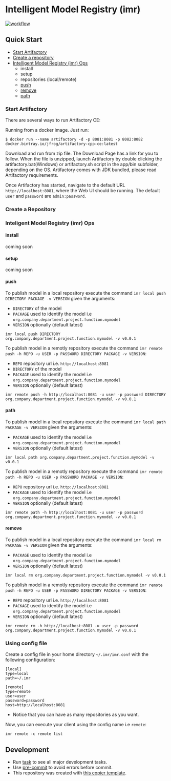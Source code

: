 # Intelligent Model Registry (imr)


[![workflow](https://github.com/eccenca/imr/actions/workflows/check.yml/badge.svg)](https://github.com/eccenca/imr/actions)  


## Quick Start

- [Start Artifactory](#start-artifactory)
- [Create a repository](#create-a-repository)
- [Intelligent Model Registry (imr) Ops](#inteligent-model-registry-imr-ops)
  - install
  - setup
  - repositories (local/remote)
  - [push](#path)
  - [remove](#remove)
  - [path](#path)



### Start Artifactory


There are several ways to run Artifactory CE:

Running from a docker image. Just run:

```
$ docker run --name artifactory -d -p 8081:8081 -p 8082:8082 docker.bintray.io/jfrog/artifactory-cpp-ce:latest

```

Download and run from zip file. The Download Page has a link for you to follow. When the file is unzipped, launch Artifactory by double clicking the artifactory.bat(Windows) or artifactory.sh script in the app/bin subfolder, depending on the OS. Artifactory comes with JDK bundled, please read Artifactory requirements.

Once Artifactory has started, navigate to the default URL ```http://localhost:8081```, where the Web UI should be running. The default ```user``` and ```password``` are ```admin:password```.

### Create a Repository



### Inteligent Model Registry (imr) Ops

#### install

coming soon

#### setup

coming soon


#### push

To publish model in a local repository execute the command ```imr local push DIRECTORY PACKAGE -v VERSION``` given the arguments:
 - ```DIRECTORY``` of the model
 - ```PACKAGE``` used to identify the model i.e ```org.company.department.project.function.mymodel``` 
 - ```VERSION``` optionally (default latest)
```
imr local push DIRECTORY org.company.department.project.function.mymodel -v v0.0.1
```

To publish model in a remotly repository execute the command ```imr remote push -h REPO -u USER -p PASSWORD DIRECTORY PACKAGE -v VERSION```:
 - ```REPO``` repository url i.e. ```http://localhost:8081```
 - ```DIRECTORY``` of the model
 - ```PACKAGE``` used to identify the model i.e ```org.company.department.project.function.mymodel``` 
 - ```VERSION``` optionally (default latest)
```
imr remote push -h http://localhost:8081 -u user -p password DIRECTORY org.company.department.project.function.mymodel -v v0.0.1
```


#### path

To publish model in a local repository execute the command ```imr local path PACKAGE -v VERSION``` given the arguments:
 - ```PACKAGE``` used to identify the model i.e ```org.company.department.project.function.mymodel``` 
 - ```VERSION``` optionally (default latest)
```
imr local path org.company.department.project.function.mymodel -v v0.0.1
```

To publish model in a remotly repository execute the command ```imr remote path -h REPO -u USER -p PASSWORD PACKAGE -v VERSION```:
 - ```REPO``` repository url i.e. ```http://localhost:8081```
 - ```PACKAGE``` used to identify the model i.e ```org.company.department.project.function.mymodel``` 
 - ```VERSION``` optionally (default latest)
```
imr remote path -h http://localhost:8081 -u user -p password org.company.department.project.function.mymodel -v v0.0.1
```


#### remove

To publish model in a local repository execute the command ```imr local rm PACKAGE -v VERSION``` given the arguments:
 - ```PACKAGE``` used to identify the model i.e ```org.company.department.project.function.mymodel``` 
 - ```VERSION``` optionally (default latest)
```
imr local rm org.company.department.project.function.mymodel -v v0.0.1
```

To publish model in a remotly repository execute the command ```imr remote push -h REPO -u USER -p PASSWORD DIRECTORY PACKAGE -v VERSION```:
 - ```REPO``` repository url i.e. ```http://localhost:8081```
 - ```PACKAGE``` used to identify the model i.e ```org.company.department.project.function.mymodel``` 
 - ```VERSION``` optionally (default latest)
```
imr remote rm -h http://localhost:8081 -u user -p password org.company.department.project.function.mymodel -v v0.0.1
```

### Using config file
Create a config file in your home directory ```~/.imr/imr.conf``` with the following configuration:

```
[local]
type=local
path=~/.imr

[remote]
type=remote
user=user
password=password
host=http://localhost:8081
```

* Notice that you can have as many repositories as you want.

Now, you can execute your client using the config name i.e ```remote```:

```
imr remote -c remote list
```

## Development

- Run [task](https://taskfile.dev/) to see all major development tasks.
- Use [pre-commit](https://pre-commit.com/) to avoid errors before commit.
- This repository was created with [this copier template](https://github.com/eccenca/cmem-plugin-template).

